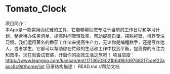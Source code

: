 # Tomato_Clock

项目简介：                                
本App是一款实用而优雅的工具，它能够帮助您专注于当前的工作日程和学习计划，整合待办任务清单，提高时间管理效率，帮助提高自律，摆脱拖延，培养专注习惯。我们运用著名的番茄工作法来提高生产力，无论你是编程糕手，还是写作达人，或者学生，它都可以帮助你在忙碌的生活和工作中找到平衡，提高你的专注力和效率。现在就尝试安装，开启你的高效生活之旅吧！
项目进度：https://www.leangoo.com/kanban/ent/17136/03021b6d9b1d9768217ccef22aacc8c9#/home/list
目录结构描述：
READ.md     //帮助文档
